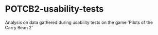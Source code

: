 # POTCB2-usability-tests
Analysis on data gathered during usability tests on the game 'Pilots of the Carry Bean 2'
